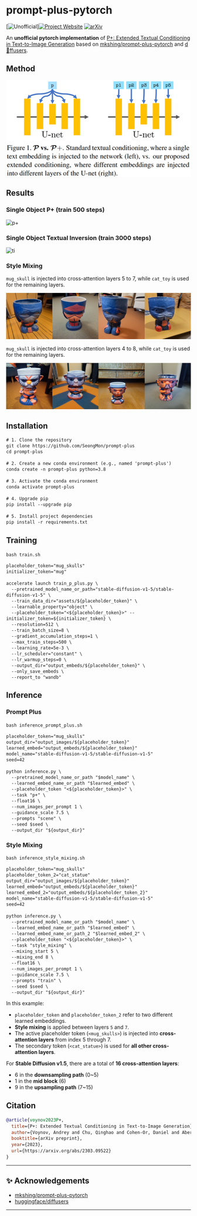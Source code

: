 # prompt-plus-pytorch
[![Unofficial](https://img.shields.io/badge/status-unofficial-blue.svg)][![Project Website](https://img.shields.io/badge/Project-Website-orange)](https://prompt-plus.github.io/) [![arXiv](https://img.shields.io/badge/arXiv-2303.09522-b31b1b.svg)](https://arxiv.org/abs/2303.09522)

An **unofficial pytorch implementation** of [P+: Extended Textual Conditioning in Text-to-Image Generation](https://prompt-plus.github.io/) based on [mkshing/prompt-plus-pytorch](https://github.com/mkshing/prompt-plus-pytorch) and [d🧨ffusers](https://github.com/huggingface/diffusers).

## Method
![method](assets/method.png)

## Results
### Single Object P+ (train 500 steps)
![p+](assets/p+_cat_toy.png)
### Single Object Textual Inversion (train 3000 steps)
![ti](assets/ti_cat_toy.png)

### Style Mixing
`mug_skull` is injected into cross-attention layers 5 to 7, while `cat_toy` is used for the remaining layers.

![5to8](assets/skull_cat_toy_5_to_8.png)

`mug_skull` is injected into cross-attention layers 4 to 8, while `cat_toy` is used for the remaining layers.

![4to9](assets/skull_cat_toy_4_to_9.png)

## Installation
```commandline
# 1. Clone the repository
git clone https://github.com/SeongMon/prompt-plus
cd prompt-plus

# 2. Create a new conda environment (e.g., named 'prompt-plus')
conda create -n prompt-plus python=3.8

# 3. Activate the conda environment
conda activate prompt-plus

# 4. Upgrade pip
pip install --upgrade pip

# 5. Install project dependencies
pip install -r requirements.txt
```

## Training
`bash train.sh`
```commandline
placeholder_token="mug_skulls"
initializer_token="mug"

accelerate launch train_p_plus.py \
  --pretrained_model_name_or_path="stable-diffusion-v1-5/stable-diffusion-v1-5" \
  --train_data_dir="assets/${placeholder_token}" \
  --learnable_property="object" \
  --placeholder_token="<${placeholder_token}>" --initializer_token=${initializer_token} \
  --resolution=512 \
  --train_batch_size=8 \
  --gradient_accumulation_steps=1 \
  --max_train_steps=500 \
  --learning_rate=5e-3 \
  --lr_scheduler="constant" \
  --lr_warmup_steps=0 \
  --output_dir="output_embeds/${placeholder_token}" \
  --only_save_embeds \
  --report_to "wandb"
```

## Inference
### Prompt Plus
`bash inference_prompt_plus.sh`
```commandline
placeholder_token="mug_skulls"
output_dir="output_images/${placeholder_token}"
learned_embed="output_embeds/${placeholder_token}"
model_name="stable-diffusion-v1-5/stable-diffusion-v1-5"
seed=42

python inference.py \
  --pretrained_model_name_or_path "$model_name" \
  --learned_embed_name_or_path "$learned_embed" \
  --placeholder_token "<${placeholder_token}>" \
  --task "p+" \
  --float16 \
  --num_images_per_prompt 1 \
  --guidance_scale 7.5 \
  --prompts "scene" \
  --seed $seed \
  --output_dir "${output_dir}"
```

### Style Mixing
`bash inference_style_mixing.sh`
```commandline
placeholder_token="mug_skulls"
placeholder_token_2="cat_statue"
output_dir="output_images/${placeholder_token}"
learned_embed="output_embeds/${placeholder_token}"
learned_embed_2="output_embeds/${placeholder_token_2}"
model_name="stable-diffusion-v1-5/stable-diffusion-v1-5"
seed=42

python inference.py \
  --pretrained_model_name_or_path "$model_name" \
  --learned_embed_name_or_path "$learned_embed" \
  --learned_embed_name_or_path_2 "$learned_embed_2" \
  --placeholder_token "<${placeholder_token}>" \
  --task "style_mixing" \
  --mixing_start 5 \
  --mixing_end 8 \
  --float16 \
  --num_images_per_prompt 1 \
  --guidance_scale 7.5 \
  --prompts "train" \
  --seed $seed \
  --output_dir "${output_dir}"
```
In this example:

- `placeholder_token` and `placeholder_token_2` refer to two different learned embeddings.
- **Style mixing** is applied between layers `5` and `7`.
- The active placeholder token (`<mug_skulls>`) is injected into **cross-attention layers** from index 5 through 7.
- The secondary token (`<cat_statue>`) is used for **all other cross-attention layers**.

For **Stable Diffusion v1.5**, there are a total of **16 cross-attention layers**:
- 6 in the **downsampling path** (0~5)
- 1 in the **mid block** (6)
- 9 in the **upsampling path** (7~15)

## Citation

```bibtex
@article{voynov2023P+,
  title={P+: Extended Textual Conditioning in Text-to-Image Generation},
  author={Voynov, Andrey and Chu, Qinghao and Cohen-Or, Daniel and Aberman, Kfir},
  booktitle={arXiv preprint},
  year={2023},
  url={https://arxiv.org/abs/2303.09522}
} 
```
---
## ✨ Acknowledgements

- [mkshing/prompt-plus-pytorch](https://github.com/mkshing/prompt-plus-pytorch)
- [huggingface/diffusers](https://github.com/huggingface/diffusers/tree/main/examples/textual_inversion)
---